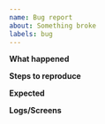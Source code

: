 ```yaml
---
name: Bug report
about: Something broke
labels: bug
---
```

**What happened**

**Steps to reproduce**

**Expected**

**Logs/Screens**

